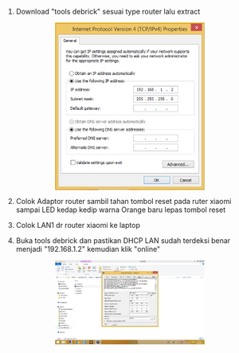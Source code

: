 1. Download "tools debrick" sesuai type router lalu extract

<div  align="center">    
  <img src="./image/DHCP1.png" width = "300" alt="curl bash" align=center />
</div>

2. Colok Adaptor router sambil tahan tombol reset pada ruter xiaomi sampai LED kedap kedip warna Orange baru lepas tombol reset

3. Colok LAN1 dr router xiaomi ke laptop

4. Buka tools debrick dan pastikan DHCP LAN sudah terdeksi benar menjadi "192.168.1.2" kemudian klik "online"

<div  align="center">    
  <img src="./image/DHCP2.png" width = "300" alt="curl bash" align=center />
</div>
